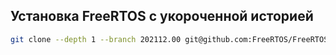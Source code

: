 

## Установка FreeRTOS с укороченной историей

```bash
git clone --depth 1 --branch 202112.00 git@github.com:FreeRTOS/FreeRTOS.git ./second --recurse-submodules
```